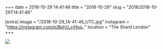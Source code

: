 +++
date = 2018-10-29 14:41:46
title = "2018-10-29"
slug = "2018/2018-10-29T14:41:46"

[extra]
image = "/2018-10-29_14-41-46_UTC.jpg"
instagram = "https://instagram.com/p/BphU_cjHoq_"
location = "The Shard London"
+++

<img src="/2018-10-29_14-41-46_UTC.jpg" />
